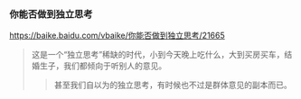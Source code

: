 ### 你能否做到独立思考
https://baike.baidu.com/vbaike/你能否做到独立思考/21665
>这是一个“独立思考”稀缺的时代，小到今天晚上吃什么，大到买房买车，结婚生子，我们都倾向于听别人的意见。
>>甚至我们自以为的独立思考，有时候也不过是群体意见的副本而已。
